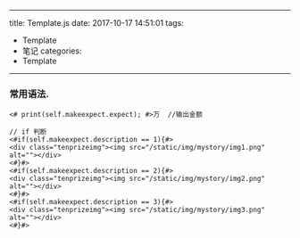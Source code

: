 
---
title: Template.js 
date: 2017-10-17 14:51:01
tags:
- Template
- 笔记
categories: 
- Template 
---


### 常用语法.
```
<# print(self.makeexpect.expect); #>万  //输出金额

// if 判断
<#if(self.makeexpect.description == 1){#>
<div class="tenprizeimg"><img src="/static/img/mystory/img1.png" alt=""></div>
<#}#>
<#if(self.makeexpect.description == 2){#>
<div class="tenprizeimg"><img src="/static/img/mystory/img2.png" alt=""></div>
<#}#>
<#if(self.makeexpect.description == 3){#>
<div class="tenprizeimg"><img src="/static/img/mystory/img3.png" alt=""></div>
<#}#>
```